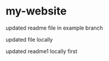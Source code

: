 # my-website



updated readme file in example branch

updated file locally


updated readme1 locally first